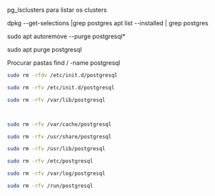 pg_lsclusters
para listar os clusters



dpkg --get-selections |grep postgres
apt list --installed | grep postgres

sudo apt autoremove --purge postgresql*

sudo apt purge postgresql

Procurar pastas
find / -name postgresql
```sh
sudo rm -rfdv /etc/init.d/postgresql

sudo rm -rfv /etc/init.d/postgresql

sudo rm -rfv /var/lib/postgresql



sudo rm -rfv /var/cache/postgresql

sudo rm -rfv /usr/share/postgresql

sudo rm -rfv /usr/lib/postgresql

sudo rm -rfv /etc/postgresql

sudo rm -rfv /var/log/postgresql

sudo rm -rfv /run/postgresql
```
